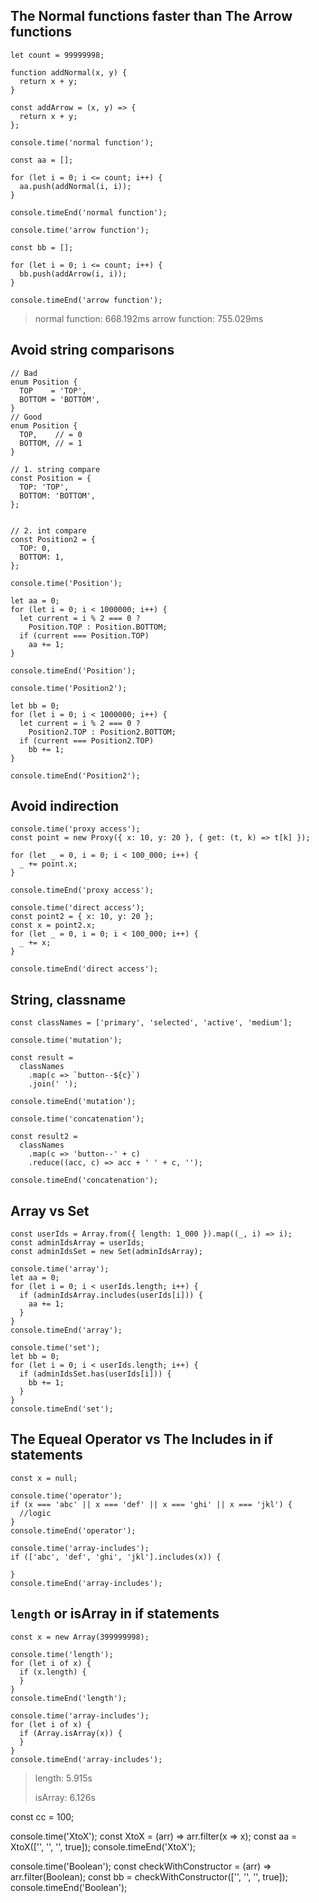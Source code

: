 ## The Normal functions faster than The Arrow functions

```
let count = 99999998;

function addNormal(x, y) {
  return x + y;
}

const addArrow = (x, y) => {
  return x + y;
};
```

```
console.time('normal function');

const aa = [];

for (let i = 0; i <= count; i++) {
  aa.push(addNormal(i, i));
}

console.timeEnd('normal function');
```

```
console.time('arrow function');

const bb = [];

for (let i = 0; i <= count; i++) {
  bb.push(addArrow(i, i));
}

console.timeEnd('arrow function');
```

> normal function: 668.192ms
> arrow function: 755.029ms

## Avoid string comparisons

```
// Bad
enum Position {
  TOP    = 'TOP',
  BOTTOM = 'BOTTOM',
}
// Good
enum Position {
  TOP,    // = 0
  BOTTOM, // = 1
}
```

```
// 1. string compare
const Position = {
  TOP: 'TOP',
  BOTTOM: 'BOTTOM',
};


// 2. int compare
const Position2 = {
  TOP: 0,
  BOTTOM: 1,
};
```

```
console.time('Position');

let aa = 0;
for (let i = 0; i < 1000000; i++) {
  let current = i % 2 === 0 ?
    Position.TOP : Position.BOTTOM;
  if (current === Position.TOP)
    aa += 1;
}

console.timeEnd('Position');
```

```
console.time('Position2');

let bb = 0;
for (let i = 0; i < 1000000; i++) {
  let current = i % 2 === 0 ?
    Position2.TOP : Position2.BOTTOM;
  if (current === Position2.TOP)
    bb += 1;
}

console.timeEnd('Position2');
```

## Avoid indirection

```
console.time('proxy access');
const point = new Proxy({ x: 10, y: 20 }, { get: (t, k) => t[k] });

for (let _ = 0, i = 0; i < 100_000; i++) {
  _ += point.x;
}

console.timeEnd('proxy access');
```

```
console.time('direct access');
const point2 = { x: 10, y: 20 };
const x = point2.x;
for (let _ = 0, i = 0; i < 100_000; i++) {
  _ += x;
}

console.timeEnd('direct access');
```

## String, classname

```
const classNames = ['primary', 'selected', 'active', 'medium'];
```

```
console.time('mutation');

const result =
  classNames
    .map(c => `button--${c}`)
    .join(' ');
    
console.timeEnd('mutation');
```

```
console.time('concatenation');

const result2 =
  classNames
    .map(c => 'button--' + c)
    .reduce((acc, c) => acc + ' ' + c, '');
    
console.timeEnd('concatenation');

```

## Array vs Set

```
const userIds = Array.from({ length: 1_000 }).map((_, i) => i);
const adminIdsArray = userIds;
const adminIdsSet = new Set(adminIdsArray);
```

```
console.time('array');
let aa = 0;
for (let i = 0; i < userIds.length; i++) {
  if (adminIdsArray.includes(userIds[i])) {
    aa += 1;
  }
}
console.timeEnd('array');
```

```
console.time('set');
let bb = 0;
for (let i = 0; i < userIds.length; i++) {
  if (adminIdsSet.has(userIds[i])) {
    bb += 1;
  }
}
console.timeEnd('set');
```

## The Equeal Operator vs The Includes in if statements

```
const x = null;

console.time('operator');
if (x === 'abc' || x === 'def' || x === 'ghi' || x === 'jkl') {
  //logic
}
console.timeEnd('operator');

console.time('array-includes');
if (['abc', 'def', 'ghi', 'jkl'].includes(x)) {

}
console.timeEnd('array-includes');
```

## `length` or isArray in if statements

```
const x = new Array(399999998);

console.time('length');
for (let i of x) {
  if (x.length) {
  }
}
console.timeEnd('length');

console.time('array-includes');
for (let i of x) {
  if (Array.isArray(x)) {
  }
}
console.timeEnd('array-includes');
```

> length: 5.915s
>
> isArray: 6.126s

const cc = 100;

console.time('XtoX');
const XtoX = (arr) => arr.filter(x => x);
const aa = XtoX(['', '', '', true]);
console.timeEnd('XtoX');

console.time('Boolean');
const checkWithConstructor = (arr) => arr.filter(Boolean);
const bb = checkWithConstructor(['', '', '', true]);
console.timeEnd('Boolean');

